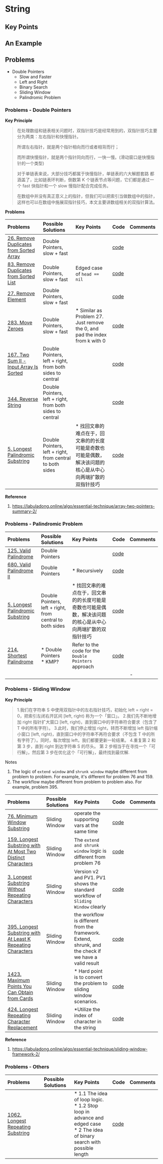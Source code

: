 # String

## Key Points

## An Example

## Problems

* Double Pointers
    * Slow and Faster
    * Left and Right
    * Binary Search
    * Sliding Window
    * Palindromic Problem

### Problems - Double Pointers

**Key Principle**

>在处理数组和链表相关问题时，双指针技巧是经常用到的，双指针技巧主要分为两类：左右指针和快慢指针。
>
>所谓左右指针，就是两个指针相向而行或者相背而行；
>
>而所谓快慢指针，就是两个指针同向而行，一快一慢。(滑动窗口是快慢指针的一个类型)
> 
>对于单链表来说，大部分技巧都属于快慢指针，单链表的六大解题套路 都涵盖了，比如链表环判断，倒数第 K 个链表节点等问题，它们都是通过一个 fast 快指针和一个 slow 慢指针配合完成任务。
>
> 在数组中并没有真正意义上的指针，但我们可以把索引当做数组中的指针，这样也可以在数组中施展双指针技巧，本文主要讲数组相关的双指针算法。

**Problems**

| Problems | Possible Solutions | Key Points | Code | Comments |
| :- | :- | :- |:- | :- | 
| [26. Remove Duplicates from Sorted Array](https://leetcode.com/problems/remove-duplicates-from-sorted-array/description/) | Double Pointers, slow + fast || [code](https://github.com/brofu/leetcode/blob/main/array/array_lc26.go) | |
| [83. Remove Duplicates from Sorted List](https://leetcode.com/problems/remove-duplicates-from-sorted-list/description/) | Double Pointers, slow + fast  | Edged case of `head == nil` | [code](https://github.com/brofu/leetcode/blob/main/array/array_lc83.go) | |
| [27. Remove Element](https://leetcode.com/problems/remove-element/description/) | Double Pointers, slow + fast  | | [code](https://github.com/brofu/leetcode/blob/main/array/array_lc27.go) | |
| [283. Move Zeroes](https://leetcode.com/problems/move-zeroes/description/) | Double Pointers, slow + fast |* Similar as Problem 27. Just remove the 0, and pad the index from k with 0| [code](https://github.com/brofu/leetcode/blob/main/array/array_lc283.go) | |
| [167. Two Sum II - Input Array Is Sorted](https://leetcode.com/problems/two-sum-ii-input-array-is-sorted/description/) | Double Pointers, left + right, from both sides to central| | [code](https://github.com/brofu/leetcode/blob/main/array/array_lc167.go) | |
| [344. Reverse String](https://leetcode.com/problems/reverse-string/description/) | Double Pointers, left + right, from both sides to central | | [code](https://github.com/brofu/leetcode/blob/main/array/array_lc344.go) | |
| [5. Longest Palindromic Substring](https://leetcode.com/problems/longest-palindromic-substring/description/) | Double Pointers, left + right, from central to both sides | * 找回文串的难点在于，回文串的的长度可能是奇数也可能是偶数，解决该问题的核心是从中心向两端扩散的双指针技巧| [code](https://github.com/brofu/leetcode/blob/main/array/array_lc5.go) | |


**Reference**

1. https://labuladong.online/algo/essential-technique/array-two-pointers-summary-2/

### Problems - Palindromic Problem

| Problems | Possible Solutions | Key Points | Code | Comments |
| :- | :- | :- |:- | :- | 
| [125. Valid Palindrome](https://leetcode.com/problems/valid-palindrome/description/) | Double Pointers| | [code](https://github.com/brofu/leetcode/blob/main/array/array_lc125.go) | |
| [680. Valid Palindrome II](https://leetcode.com/problems/valid-palindrome-ii/description/) | Double Pointers| * Recursively | [code](https://github.com/brofu/leetcode/blob/main/array/array_lc680.go) | |
| [5. Longest Palindromic Substring](https://leetcode.com/problems/longest-palindromic-substring/description/) | Double Pointers, left + right, from central to both sides | * 找回文串的难点在于，回文串的的长度可能是奇数也可能是偶数，解决该问题的核心是从中心向两端扩散的双指针技巧| [code](https://github.com/brofu/leetcode/blob/main/array/array_lc5.go) | |
| [214. Shortest Palindrome](https://leetcode.com/problems/shortest-palindrome/description/) | * Double Pointers <br> * KMP? | Refer to the code for the `Double Pointers` approach | [code](https://github.com/brofu/leetcode/blob/main/array/array_lc214.go) | |
| | | | | - | 

### Problems - Sliding Window 

**Key Principle**

>1.我们在字符串 S 中使用双指针中的左右指针技巧，初始化 left = right = 0，把索引左闭右开区间 [left, right) 称为一个「窗口」。
2.我们先不断地增加 right 指针扩大窗口 [left, right)，直到窗口中的字符串符合要求（包含了 T 中的所有字符）。
3.此时，我们停止增加 right，转而不断增加 left 指针缩小窗口 [left, right)，直到窗口中的字符串不再符合要求（不包含 T 中的所有字符了）。同时，每次增加 left，我们都要更新一轮结果。
4.重复第 2 和第 3 步，直到 right 到达字符串 S 的尽头。
第 2 步相当于在寻找一个「可行解」，然后第 3 步在优化这个「可行解」，最终找到最优解.

Notes
1. The logic of `extend window` and `shrunk window` maybe different from problem to problem. For example, it's different for problem 76 and 159. 
2. The workflow maybe different from problem to problem also. For example, problem 395. 

| Problems | Possible Solutions | Key Points | Code | Comments |
| :- | :- | :- |:- | :- | 
| [76. Minimum Window Substring](https://leetcode.com/problems/minimum-window-substring/description/) | Sliding Window | operate the supporting vars at the same time| [code](https://github.com/brofu/leetcode/blob/main/array/array_lc76.go) | |
| [159. Longest Substring with At Most Two Distinct Characters](https://leetcode.com/problems/longest-substring-with-at-most-two-distinct-characters/description/) | Sliding Window | The `extend and shrunk window` logic is different from problem 76 | [code](https://github.com/brofu/leetcode/blob/main/array/array_lc159.go) | |
| [3. Longest Substring Without Repeating Characters](https://leetcode.com/problems/longest-substring-without-repeating-characters/description/) | Sliding Window | Version v2 and PV1. PV1 shows the standard workflow of `Sliding Window` clearly  | [code](https://github.com/brofu/leetcode/blob/main/array/array_lc3.go) | |
| [395. Longest Substring with At Least K Repeating Characters](https://leetcode.com/problems/longest-substring-with-at-least-k-repeating-characters/description/) | Sliding Window | the workflow is different from the framework. Extend, shrunk, and the check if we have a valid result | [code](https://github.com/brofu/leetcode/blob/main/array/array_lc395.go) | |
| [1423. Maximum Points You Can Obtain from Cards](https://leetcode.com/problems/maximum-points-you-can-obtain-from-cards/description/) | Sliding Window | * Hard point is to convert the problem to sliding window scenarios. | [code](https://github.com/brofu/leetcode/blob/main/array/array_lc1423.go) | |
| [424. Longest Repeating Character Replacement](https://leetcode.com/problems/longest-repeating-character-replacement/description/) | Sliding Window |*Utilize the index of character in the string | [code](https://github.com/brofu/leetcode/blob/main/array/array_lc424.go) | |

**Reference**
1. https://labuladong.online/algo/essential-technique/sliding-window-framework-2/

### Problems - Others
| Problems | Possible Solutions | Key Points | Code | Comments |
| :- | :- | :- |:- | :- | 
| [1062. Longest Repeating Substring](https://leetcode.com/problems/longest-repeating-substring/description/) | |* 1.1 The idea of loop logic.<br> * 1.2 Stop loop in advance and edged case<br>* 2 The idea of binary search with possible length| [code](https://github.com/brofu/leetcode/blob/main/array/array_lc1062.go) | |
